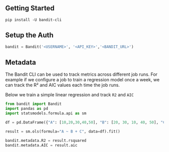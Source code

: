 ## Getting Started

`pip install -U bandit-cli`

## Setup the Auth

```python
bandit = Bandit('<USERNAME>', '<API_KEY>','<BANDIT_URL>')
```

## Metadata

The Bandit CLI can be used to track metrics across different job runs.  For example
if we configure a job to train a regression model once a week, we can track the R²
and AIC values each time the job runs.

Below we train a simple linear regression and track `R2` and `AIC`

```python
from bandit import Bandit
import pandas as pd
import statsmodels.formula.api as sm

df = pd.DataFrame({"A": [10,20,30,40,50], "B": [20, 30, 10, 40, 50], "C": [32, 234, 23, 23, 42523]})

result = sm.ols(formula="A ~ B + C", data=df).fit()

bandit.metadata.R2 = result.rsquared
bandit.metadata.AIC = result.aic
```
